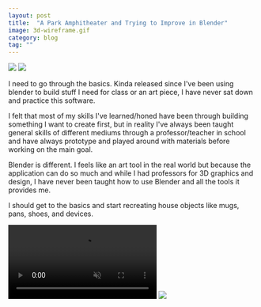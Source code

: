 ```yaml
---
layout: post
title:  "A Park Amphitheater and Trying to Improve in Blender"
image: 3d-wireframe.gif
category: blog
tag: ""
---
```


<img src="{{ site.baseurl }}/assets/img/parkamp.png" />

<img src="{{ site.baseurl }}/assets/img/parkamp-roof.png" />

I need to go through the basics. Kinda released since I've been using blender
to build stuff I need for class or an art piece, I have never sat down and practice
this software.

I felt that most of my skills I've learned/honed have been through building something
I want to create first, but in reality I've always been taught general skills of
different mediums through a professor/teacher in school and have always prototype
and played around with materials before working on the main goal.

Blender is different. I feels like an art tool in the real world but because the
application can do so much and while I had professors for 3D graphics and design,
I have never been taught how to use Blender and all the tools it provides me.

I should get to the basics and start recreating house objects like mugs, pans, shoes,
and devices.

<video class="center" autoplay playsinline loop muted>
  <source src="{{ site.baseurl }}/assets/video/cookie.webm" type="video/webm" >
  <source src="{{ site.baseurl }}/assets/video/cookie.mp4" type="video/mp4" >
</video>

<img src="{{ site.baseurl }}/assets/img/hello-render.png" />
